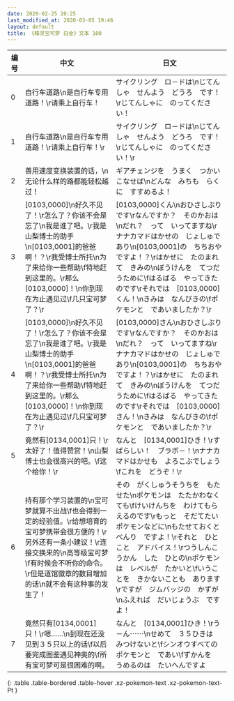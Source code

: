 ```yaml
---
date: 2020-02-25 20:25
last_modified_at: 2020-03-05 19:46
layout: default
title: 《精灵宝可梦 白金》文本 100
---
```

| 编号 | 中文 | 日文 |
| ---- | ---- | ---- |
| 0 | 自行车道路\n是自行车专用道路！\r请乘上自行车！ | サイクリング　ロ－ドは\nじてんしゃ　せんよう　どうろ　です！\rじてんしゃに　のってください！ |
| 1 | 自行车道路\n是自行车专用道路！\r请乘上自行车！\r | サイクリング　ロ－ドは\nじてんしゃ　せんよう　どうろ　です！\rじてんしゃに　のってください！\r |
| 2 | 善用速度变换装置的话，\n无论什么样的路都能轻松越过！ | ギアチェンジを　うまく　つかいこなせば\nどんな　みちも　らくに　すすめるよ！ |
| 3 | [0103,0000]\n好久不见了！\r怎么了？你该不会是忘了\n我是谁了吧。\r我是山梨博士的助手\n[0103,0001]的爸爸啊！？\r我受博士所托\n为了来给你一些帮助\f特地赶到这里的。\r那么[0103,0000]！\n你到现在为止遇见过\f几只宝可梦了？\r | [0103,0000]くん\nおひさしぶりです\rなんですか？　そのかおは\nだれ？　って　いってますね\rナナカマドはかせの　じょしゅであり\n[0103,0001]の　ちちおや　ですよ！？\rはかせに　たのまれて　きみの\nぼうけんを　てつだうために\fはるばる　やってきたのです\rそれでは　[0103,0000]くん！\nきみは　なんびきの\fポケモンと　であいましたか？\r |
| 4 | [0103,0000]\n好久不见了！\r怎么了？你该不会是忘了\n我是谁了吧。\r我是山梨博士的助手\n[0103,0001]的爸爸啊！？\r我受博士所托\n为了来给你一些帮助\f特地赶到这里的。\r那么[0103,0000]！\n你到现在为止遇见过\f几只宝可梦了？\r | [0103,0000]さん\nおひさしぶりです\rなんですか？　そのかおは\nだれ？　って　いってますね\rナナカマドはかせの　じょしゅであり\n[0103,0001]の　ちちおや　ですよ！？\rはかせに　たのまれて　きみの\nぼうけんを　てつだうために\fはるばる　やってきたのです\rそれでは　[0103,0000]さん！\nきみは　なんびきの\fポケモンと　であいましたか？\r |
| 5 | 竟然有[0134,0001]只！\r太好了！值得赞赏！\n山梨博士也会很高兴的吧。\f这个给你！\r | なんと　[0134,0001]ひき！\rすばらしい！　ブラボ－！\nナナカマドはかせも　よろこぶでしょう\fこれを　どうぞ！\r |
| 6 | 持有那个学习装置的\n宝可梦就算不出战\f也会得到一定的经验值。\r给想培育的宝可梦携带会很方便的！\r另外还有一条小建议！\r连接交换来的\n高等级宝可梦\f有时候会不听你的命令。\r但是道馆徽章的数目增加的话\n就不会有这种事的发生了！ | その　がくしゅうそうちを　もたせた\nポケモンは　たたかわなくても\fけいけんちを　わけてもらえるのです\rもっと　そだてたい　ポケモンなどに\nもたせておくと　べんり　ですよ！\rそれと　ひとこと　アドバイス！\rつうしんこうかん　した　ひとの\nポケモンは　レベルが　たかいと\fいうことを　きかないことも　あります\rですが　ジムバッジの　かずが\nふえれば　だいじょうぶ　ですよ！ |
| 7 | 竟然只有[0134,0001]只！\r嗯……\n到现在还没见到３５只以上的话\f以后要完成图鉴遇见神奥的\f所有宝可梦可是很困难的啊。 | なんと　[0134,0001]ひき！\rう－ん⋯⋯\nせめて　３５ひきは　みつけないと\fシンオウすべての　ポケモンと　であい\fずかんを　うめるのは　たいへんですよ |
{: .table .table-bordered .table-hover .xz-pokemon-text .xz-pokemon-text-Pt }